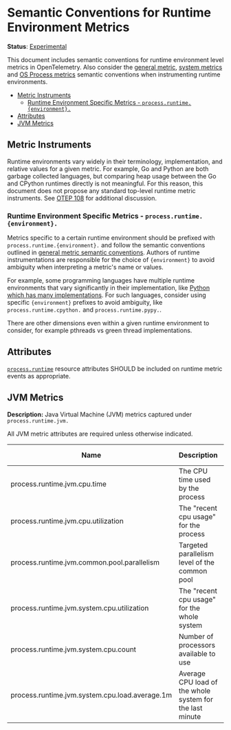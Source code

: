 # Semantic Conventions for Runtime Environment Metrics

**Status**: [Experimental](../../document-status.md)

This document includes semantic conventions for runtime environment level
metrics in OpenTelemetry. Also consider the [general
metric](README.md#general-metric-semantic-conventions), [system
metrics](system-metrics.md) and [OS Process metrics](process-metrics.md)
semantic conventions when instrumenting runtime environments.

<!-- Re-generate TOC with `markdown-toc --no-first-h1 -i` -->

<!-- toc -->

- [Metric Instruments](#metric-instruments)
  * [Runtime Environment Specific Metrics - `process.runtime.{environment}.`](#runtime-environment-specific-metrics---processruntimeenvironment)
- [Attributes](#attributes)
- [JVM Metrics](#jvm-metrics)

<!-- tocstop -->

## Metric Instruments

Runtime environments vary widely in their terminology, implementation, and
relative values for a given metric. For example, Go and Python are both
garbage collected languages, but comparing heap usage between the Go and
CPython runtimes directly is not meaningful. For this reason, this document
does not propose any standard top-level runtime metric instruments. See [OTEP
108](https://github.com/open-telemetry/oteps/pull/108/files) for additional
discussion.

### Runtime Environment Specific Metrics - `process.runtime.{environment}.`

Metrics specific to a certain runtime environment should be prefixed with
`process.runtime.{environment}.` and follow the semantic conventions outlined in
[general metric semantic
conventions](README.md#general-metric-semantic-conventions). Authors of
runtime instrumentations are responsible for the choice of `{environment}` to
avoid ambiguity when interpreting a metric's name or values.

For example, some programming languages have multiple runtime environments
that vary significantly in their implementation, like [Python which has many
implementations](https://wiki.python.org/moin/PythonImplementations). For
such languages, consider using specific `{environment}` prefixes to avoid
ambiguity, like `process.runtime.cpython.` and `process.runtime.pypy.`.

There are other dimensions even within a given runtime environment to
consider, for example pthreads vs green thread implementations.

## Attributes

[`process.runtime`](../../resource/semantic_conventions/process.md#process-runtimes) resource attributes SHOULD be included on runtime metric events as appropriate.

## JVM Metrics

**Description:** Java Virtual Machine (JVM) metrics captured under `process.runtime.jvm.`

All JVM metric attributes are required unless otherwise indicated.

| Name                                           | Description                                              | Unit    | Unit ([UCUM](README.md#instrument-units)) | Instrument Type            | Value Type | Attribute Key | Attribute Values      |
|------------------------------------------------|----------------------------------------------------------|---------|-------------------------------------------|----------------------------|------------|---------------|-----------------------|
| process.runtime.jvm.cpu.time                   | The CPU time used by the process                         | seconds | `s`                                       | Asynchronous Counter       | Double     |               |                       |
| process.runtime.jvm.cpu.utilization            | The "recent cpu usage" for the process                   | 1       | 1                                         | Gauge                      | Double     |               |                       |
| process.runtime.jvm.common.pool.parallelism    | Targeted parallelism level of the common pool            | 1       | 1                                         | Gauge                      | Int32      |               |                       |
| process.runtime.jvm.system.cpu.utilization     | The "recent cpu usage" for the whole system              | 1       | 1                                         | Gauge                      | Double     |               |                       |
| process.runtime.jvm.system.cpu.count           | Number of processors available to use                    | 1       | 1                                         | Gauge                      | Int32      |               |                       |
| process.runtime.jvm.system.cpu.load.average.1m | Average CPU load of the whole system for the last minute | 1       | 1                                         | Gauge                      | Double     |               |                       |
